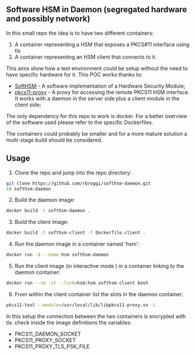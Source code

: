 ## Software HSM in Daemon (segregated hardware and possibly network)

In this small repo the idea is to have two different containers:

1. A container representing a HSM that exposes a PKCS#11 interface using tls
2. A container representing an HSM client that connects to it.

This aims show how a test environment could be setup without the need to have specific hardware for it.
This POC works thanks to:
* [SoftHSM](https://github.com/opendnssec/SoftHSMv2) - A software implementation of a Hardware Security Module;
* [pkcs11-proxy](https://github.com/SUNET/pkcs11-proxy) - A proxy for accessing the remote PKCS11 HSM interface. It works with a daemon in the server side plus a client module in the client side;

The only dependency for this repo to work is docker. For a better overview of the software used please refer to the specific Dockerfiles.

The containers could probably be smaller and for a more mature solution a multi-stage build should be considered.

## Usage

1. Clone the repo and jump into the repo directory:
```bash
git clone https://github.com/rbroggi/softhsm-daemon.git
cd softhsm-daemon
```
2. Build the daemon image:
```bash
docker build -t softhsm-daemon .
```
3. Build the client image:
```bash
docker build -t softhsm-client -f Dockerfile.client .
```
4. Run the daemon image in a container named 'hsm':
```bash
docker run -d --name hsm softhsm-daemon
```
5. Run the client image (in interactive mode ) in a container linking to the daemon container:
```bash
docker run --rm -it --link=hsm:hsm softhsm-client bash
```
6. From within the client container list the slots in the daemon container:
```bash
pkcs11-tool --module=/usr/local/lib/libpkcs11-proxy.so -L
```

In this setup the connection between the two containers is encrypted with tls. check inside the image definitions the variables:
* PKCS11_DAEMON_SOCKET
* PKCS11_PROXY_SOCKET
* PKCS11_PROXY_TLS_PSK_FILE


